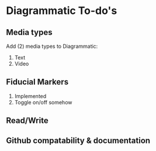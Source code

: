 # Diagrammatic To-do's
## Media types
Add (2) media types to Diagrammatic:
1. Text
2. Video

## Fiducial Markers
1. Implemented
2. Toggle on/off somehow

## Read/Write

## Github compatability & documentation
